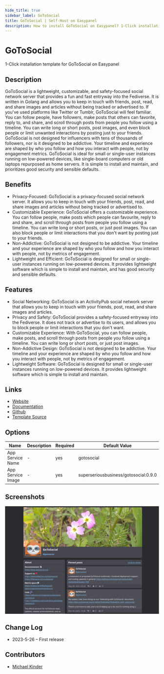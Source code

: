 ```yaml
---
hide_title: true
sidebar_label: GoToSocial
title: GoToSocial | Self-Host on Easypanel
description: How to install GoToSocial on Easypanel? 1-Click installation template for GoToSocial on Easypanel
---
```


<!-- generated -->

# GoToSocial

1-Click installation template for GoToSocial on Easypanel

## Description

GoToSocial is a lightweight, customizable, and safety-focused social network server that provides a fun and fast entryway into the Fediverse. It is written in Golang and allows you to keep in touch with friends, post, read, and share images and articles without being tracked or advertised to. If you&#39;ve used platforms like Twitter or Tumblr, GoToSocial will feel familiar. You can follow people, have followers, make posts that others can favorite, reply to, and share, and scroll through posts from people you follow using a timeline. You can write long or short posts, post images, and even block people or limit unwanted interactions by posting just to your friends. GoToSocial is not designed for influencers with tens of thousands of followers, nor is it designed to be addictive. Your timeline and experience are shaped by who you follow and how you interact with people, not by engagement metrics. GoToSocial is ideal for small or single-user instances running on low-powered devices, like single-board computers or old laptops repurposed as home servers. It is simple to install and maintain, and prioritizes good security and sensible defaults.

## Benefits

- Privacy-Focused: GoToSocial is a privacy-focused social network server. It allows you to keep in touch with your friends, post, read, and share images and articles without being tracked or advertised to.
- Customizable Experience: GoToSocial offers a customizable experience. You can follow people, make posts which people can favourite, reply to and share, and scroll through posts from people you follow using a timeline. You can write long or short posts, or just post images. You can also block people or limit interactions that you don't want by posting just to your friends.
- Non-Addictive: GoToSocial is not designed to be addictive. Your timeline and your experience are shaped by who you follow and how you interact with people, not by metrics of engagement.
- Lightweight and Efficient: GoToSocial is designed for small or single-user instances running on low-powered devices. It provides lightweight software which is simple to install and maintain, and has good security and sensible defaults.

## Features

- Social Networking: GoToSocial is an ActivityPub social network server that allows you to keep in touch with your friends, post, read, and share images and articles.
- Privacy and Safety: GoToSocial provides a safety-focused entryway into the Fediverse. It does not track or advertise to its users, and allows you to block people or limit interactions that you don't want.
- Customizable Experience: With GoToSocial, you can follow people, make posts, and scroll through posts from people you follow using a timeline. You can write long or short posts, or just post images.
- Non-Addictive Design: GoToSocial is not designed to be addictive. Your timeline and your experience are shaped by who you follow and how you interact with people, not by metrics of engagement.
- Lightweight Software: GoToSocial is designed for small or single-user instances running on low-powered devices. It provides lightweight software which is simple to install and maintain.

## Links

- [Website](https://gotosocial.org/)
- [Documentation](https://docs.gotosocial.org/en/latest/)
- [Github](https://github.com/superseriousbusiness/gotosocial/)
- [Template Source](https://github.com/easypanel-io/templates/tree/main/templates/gotosocial)

## Options

Name | Description | Required | Default Value
-|-|-|-
App Service Name | - | yes | gotosocial
App Service Image | - | yes | superseriousbusiness/gotosocial:0.9.0

## Screenshots

![GoToSocial Screenshot](./assets/screenshot.png)

## Change Log

- 2023-5-26 – First release

## Contributors

- [Michael Kinder](https://github.com/ressonix)
